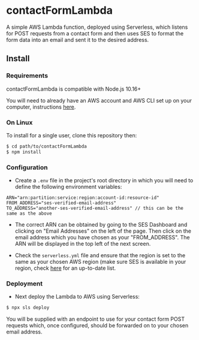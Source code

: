 # contactFormLambda

A simple AWS Lambda function, deployed using Serverless, which listens for POST requests from a contact form and then uses SES to format the form data into an email and sent it to the desired address.

## Install
### Requirements

contactFormLambda is compatible with Node.js 10.16+

You will need to already have an AWS account and AWS CLI set up on your computer, instructions [here](https://docs.aws.amazon.com/cli/latest/userguide/install-cliv1.html).

### On Linux

To install for a single user, clone this repository then:
  ```sh
  $ cd path/to/contactFormLambda
  $ npm install
  ```

### Configuration

  - Create a `.env` file in the project's root directory in which you will need to define the following environment variables:
  ```
  ARN="arn:partition:service:region:account-id:resource-id"
  FROM_ADDRESS="ses-verified-email-address"
  TO_ADDRESS="another-ses-verified-email-address" // this can be the same as the above
  ```

- The correct ARN can be obtained by going to the SES Dashboard and clicking on "Email Addresses" on the left of the page. Then click on the email address which you have chosen as your "FROM_ADDRESS". The ARN will be displayed in the top left of the next screen.

- Check the `serverless.yml` file and ensure that the region is set to the same as your chosen AWS region (make sure SES is available in your region, check [here](https://docs.aws.amazon.com/general/latest/gr/rande.html#ses_region) for an up-to-date list.

### Deployment

- Next deploy the Lambda to AWS using Serverless:
```sh
$ npx sls deploy
```

You will be supplied with an endpoint to use for your contact form POST requests which, once configured, should be forwarded on to your chosen email address.
